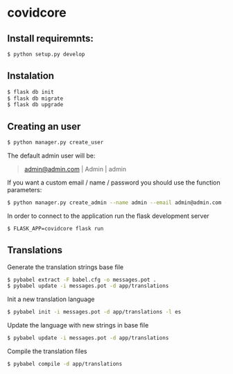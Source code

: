 # covidcore

## Install requiremnts:
 ```sh
$ python setup.py develop
```

## Instalation
 ```sh
$ flask db init
$ flask db migrate
$ flask db upgrade
```
## Creating an user
```sh
$ python manager.py create_user
```

The default admin user will be:
> admin@admin.com | Admin | admin

If you want a custom email / name / password you should use the function parameters:

```sh
$ python manager.py create_admin --name admin --email admin@admin.com --pasword admin
```

In order to connect to the application run the flask development server
```sh
$ FLASK_APP=covidcore flask run
```

## Translations

Generate the translation strings base file

```sh
$ pybabel extract -F babel.cfg -o messages.pot .
$ pybabel update -i messages.pot -d app/translations
```

Init a new translation language

```sh
$ pybabel init -i messages.pot -d app/translations -l es
```

Update the language with new strings in base file

```sh
$ pybabel update -i messages.pot -d app/translations
```
Compile the translation files

```sh
$ pybabel compile -d app/translations
```
